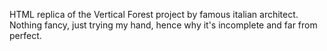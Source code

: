 HTML replica of the Vertical Forest project by famous italian architect.
Nothing fancy, just trying my hand, hence why it's incomplete and far from perfect.

